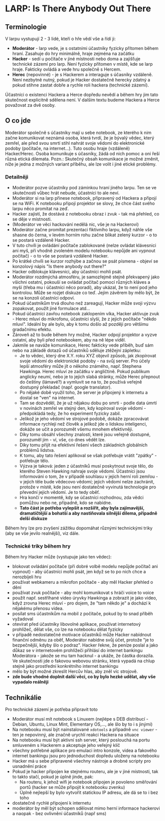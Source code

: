 # LARP: Is There Anybody Out There

## Terminologie

V larpu vystupují 2 - 3 lidé, kteří o hře vědí vše a řídí ji:

 * __Moderátor__ - larp vede, je s ostatními účastníky fyzicky přítomen během hraní. Zasahuje do hry minimálně, hraje zejména na začátku
 * __Hacker__ - sedí u počítače v jiné místnosti nebo doma a zajišťuje technické zázemí pro larp. Není fyzicky přítomen v místě, kde se larp hraje. Fakticky ovládá a vede hru společně s Hercem.
 * __Herec__ (nepovinné) - je s Hackerem a interaguje s účasníky vzdáleně. Není nezbytně nutný, pokud je Hacker dostatečně herecky zdatný a pokud stihne zastat dobře a rychle roli hackera (technické zázemí).

Účastníci o existenci Hackera a Herce dopředu nevědí a během hry jim tato skutečnost explicitně sdělena není. V dalším textu budeme Hackera a Herce považovat za dvě osoby.

## O co jde

Moderátor společně s účastníky mají u sebe notebook, ze kterého k nim začne komunikovat neznámá osoba, která tvrdí, že je bývalý vědec, který zemřel, ale před svou smrtí stihl nahrát svoje vědomí do elektronické podoby (počítače, na internet...). Tuto osobu hraje (vzdáleně) Hacker/Herec. Osoba komunikuje s účasníky, žádá od nich pomoc a oni řeší různá etická dilemata. Pozn.: Skutečný obsah komunikace je možné změnit, níže je jedna z možných variant příběhu, ale lze volit i jiné etické problémy.

### Detailněji

 * Moderátor pozve účastníky pod záminkou hraní jiného larpu. Ten se ve skutečnosti vůbec hrát nebude, účastníci to ale neví.
 * Moderátor si na larp přinese notebook, připravený od Hackera a připojí se na WiFi. K notebooku připojí projektor se slovy, že chce část svého larpu něco promítat na zeď.
 * Hacker zajistí, že dostává z notebooku obraz i zvuk - tak má přehled, co se děje v místnosti.
 * (Moderátor ve věci hackování nedělá nic, vše je na Hackerovi)
 * Moderátor začne promítat prezentaci fiktivního larpu, když náhle vše shasne do černa, v levém horním rohu začne blikat zelený kurzor - o to se postará vzdáleně Hacker.
 * V tuto chvíli je ovládání počítače zablokované (nelze ovládat klávesnici ani myš, při vhodně zvoleném modelu notebooku nepůjde ani vypnout počítač) - o to vše se postará vzdáleně Hacker.
 * Po krátké chvíli se kurzor rozhýbe a začnou se psát písmena - objeví se konzolový nápis "Is there anybody out there?"
 * Hacker odblokuje klávesnici, aby účastníci mohli psát.
 * Moderátor rozdmýchá atmosféru, je samozřejmě stejně překvapený jako všichni ostatní, pokouší se ovládat počítač pomocí různých kláves a myší (třeba mu i účastníci něco poradí), aby ukázal, že to není pod jeho kontrolou. Může se rozjet diskuze co teď. Jejím závěrem by mělo být, že se na konzoli účastníci odpoví.
 * Pokud účastníkům trvá dlouho než zareagují, Hacker může svoji výzvu zopakovat, použít jiné formulace atd...
 * Pokud účastníci zavřou notebook zaklopením víka, Hacker aktivuje zvuk - Herec mluví do mikrofonu, účastníci slyší, že z jejich počítače "někdo mluví". Ideální by ale bylo, aby k tomu došlo až později pro většímu gradačnímu efektu.
 * Zároveň až to bude během hry možné, Hacker odpojí projektor a vyzve ostatní, aby byli před notebookem, aby na ně lépe viděl.
 * Jakmile se naváže komunikace, Herec fakticky vede příběh, buď sám nebo na základě dotazů od účastníků sděluje ztěžejní zápletku:
   * Je to vědec, který dne X.Y. roku XYZ objevil způsob, jak zkopírovat svoje vědomí do elektronické podoby - na svůj server. Pro účely lepší atmosféry může jít o někoho známého, např. Stephena Hawkinga. Herec mluví ze začátku v angličtině. Pokud publikum anglicky neumí, nebo je to jejich slabá stránky, může Herec přepnout do češtiny (lámavé?) a vymluvit se na to, že používá veřejně dostupný překladač (např. google translator).
   * Po nějaké době využil toho, že server je připojený k internetu a dostal se "ven" na internet.
   * Tam se dozvěděl, že je už nějakou dobu po smrti - podle data úmrtí v novinách zemřel ve stejný den, kdy kopíroval svoje vědomí - předpokládá tedy, že ho experiment fyzicky zabil.
   * Jelikož je jeho vědomí ve strojové podobě, dokáže zpracovávat informace rychleji než člověk a jelikož jde o lidskou inteligenci, dokáže se učit a porozumět všemu mnohem efektivněji.
   * Díky tomu obsáhl všechny znalosti, které jsou veřejně dostupné, porozuměl jim - ví, vše, co dnes vědět lze.
   * Díky tomu přijít na efektivní řešení všech základních globálních problémů lidstva.
   * K tomu, aby tato řešení aplikoval se však potřebuje vrátit "zpátky" - potřebuje tělo.
   * Výzva je taková: jeden z účastníků musí poskytnout svoje tělo, do kterého Steven Hawking nahraje svoje vědomí. Účastníci jsou informováni o tom, že v případě souhlasu v jejich herní roli zemřou - v jejich těle bude vědecovo vědomí; jejich vědomí nelze zachránit, protože v místě, kde jsou není dostatečně vyvinutá technologie pro převední jejich vědomí. Je to tedy oběť.
   * Hra končí v momentě, kdy se účastníci rozhodnou, zda vědci pomůžou nebo ne, případně, kdo se nabídne.
   * __Tato část je potřeba vylepšit a rozšířit, aby byla zajímavější, dramatičtější a bohatší a aby nastiňovala silnější dilema, případně delší diskuze__

Během hry lze pro zvyšení zážitku dopomáhat různými technickými triky (aby se vše jevilo realnější), viz dále.

### Technické triky během hry

Během hry Hacker může (vystupuje jako ten vědec):

 * blokovat ovládání počítače (při dobré volbě modelu nepůjde počítač ani vypnout) - aby účastníci mohli psát, jen když se to po nich chce a nerozbíjeli hru
 * používat webkameru a mikrofon počítače - aby měl Hacker přehled o dění
 * používat zvuk počítače - aby mohl komunikovat s hráči voice to voice
 * použít např. sestříhané video úryvky Hawkinga a zobrazit je jako video, když zrovna Herec mluví - pro dojem, že "tam někdo je" a dochází k nějakému přenosu videa.
 * posílat sms účastníkům na mobil z počítače, pokud by to snad příběh vyžadoval
 * otevírat před účastníky libovolné aplikace, používat internetový prohlížeč, dělat vše, co lze na notebooku dělat fyzicky
 * v případě nedostatečné motivace účastníků může Hacker nabídnout finanční odměnu za oběť, Moderátor nabídne svůj účet, protože "je to bezpečnější, kdyby šlo o podraz". Hacker řekne, že peníze poslal a jako důkaz se v internetovém prohlížeči přihlásí do internet bankingu Moderátora - jakože se mu tam hacknul - a ukáže, že částka dorazila. Ve skutečnosti jde o fakovou webovou stránku, která vypadá na chlup stejně jako prostřední konkrétního internet bankingu
 * mělo by být možné zkreslit Hercův hlas, aby zněl víc strojově.
 * __zde bude vhodné doplnit další věci, co by bylo hezké udělat, aby vše vypadalo reálněji__

## Technikálie

Pro technické zázemí je potřeba připravit toto

 * Moderátor musí mít notebook s Linuxem (nejlépe s DEB distribucí - Debian, Ubuntu, Linux Mint, Elementary OS,..., ale šlo by to i s jinými)
 * Na notebooku musí být nainstalované `xdotools` a případně `vnc viewer` - ten je nepovinný, ale značně urychlí reakci Hackera na situace
 * Na notebooku musí být aktivní ssh server, který poslouchá na portu smluveném s Hackerem a akceptuje jeho veřejný klíč
 * všechny potřebné aplikace pro emulaci intro konzole, videa a fakového internet bankingu jsou pro jednoduchost dopředu uloženy na notebooku
 * Hacker má u sebe připravené všechny nástroje a drobné scripty pro usnadnění práce
 * Pokud je hacker připojen ke stejnému routeru, ale je v jiné místnosti, tak to takto stačí, pokud je úplně jinde, pak:
    * Na routeru, k jehož wifi je notebook připojen je povoleno směřování portů (hacker se může připojit k notebooku zvenku)
    * Úplně nejlepší by bylo vytvořit statickou IP adresu, ale dá se to i bez toho
 * dostatečně rychlé připojení k internetu
 * moderátor by měl být schopen sdělovat mimo herní informace hackerovi a naopak - bez ovlivnění účastníků (např sms)
